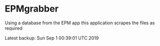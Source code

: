 # EPMgrabber
Using a database from the EPM app this application scrapes the files as required


Latest backup: Sun Sep 1 00:39:01 UTC 2019
